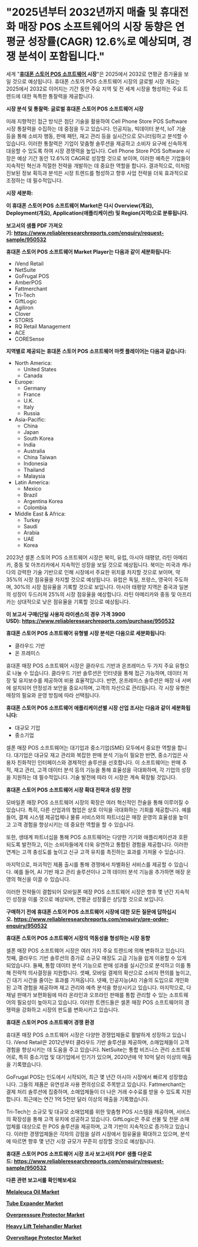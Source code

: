 <p><h1>"2025년부터 2032년까지 매출 및 휴대전화 매장 POS 소프트웨어의 시장 동향은 연평균 성장률(CAGR) 12.6%로 예상되며, 경쟁 분석이 포함됩니다."</h1></p><p>세계 "<strong><a href="https://www.reliableresearchreports.com/cell-phone-store-pos-software-r950532?utm_campaign=106&utm_medium=8&utm_source=Github&utm_content=ia&utm_term=12032025&utm_id=cell-phone-store-pos-software">휴대폰 스토어 POS 소프트웨어&nbsp;</a></strong><strong>시장</strong>"은 2025에서 2032로 연평균 증가율을 보일 것으로 예상됩니다. 휴대폰 스토어 POS 소프트웨어 시장의 글로벌 시장 개요는 2025에서 2032로 이어지는 기간 동안 주요 지역 및 전 세계 시장을 형성하는 주요 트렌드에 대한 독특한 통찰력을 제공합니다.</p>
<p><strong>시장 분석 및 통찰력: 글로벌 휴대폰 스토어 POS 소프트웨어 시장</strong></p>
<p><p>미래 지향적인 접근 방식은 첨단 기술을 활용하여 Cell Phone Store POS Software 시장 통찰력을 수집하는 데 중점을 두고 있습니다. 인공지능, 빅데이터 분석, IoT 기술 등을 통해 소비자 행동, 판매 패턴, 재고 관리 등을 실시간으로 모니터링하고 분석할 수 있습니다. 이러한 통찰력은 기업이 맞춤형 솔루션을 제공하고 소비자 요구에 신속하게 대응할 수 있도록 하여 시장 경쟁력을 높입니다. Cell Phone Store POS Software 시장은 예상 기간 동안 12.6%의 CAGR로 성장할 것으로 보이며, 이러한 예측은 기업들이 지속적인 혁신과 적절한 전략을 개발하는 데 중요한 역할을 합니다. 결과적으로, 이처럼 진보된 정보 획득과 분석은 시장 트렌드를 형성하고 향후 사업 전략을 더욱 효과적으로 조정하는 데 필수적입니다.</p><a href="%7CAUTHORITHY_DOMAIN_URL%7C?utm_campaign=106&utm_medium=8&utm_source=Github&utm_content=ia&utm_term=12032025&utm_id=cell-phone-store-pos-software"></a></p>
<p><strong>시장 세분화:</strong></p>
<p><strong>이 휴대폰 스토어 POS 소프트웨어 Market은 다시 Overview(개요), Deployment(개요), Application(애플리케이션) 및 Region(지역)으로 분류됩니다.</strong></p>
<p><strong>보고서의 샘플 PDF 가져오기:&nbsp;<a href="https://www.reliableresearchreports.com/enquiry/request-sample/950532?utm_campaign=106&utm_medium=8&utm_source=Github&utm_content=ia&utm_term=12032025&utm_id=cell-phone-store-pos-software">https://www.reliableresearchreports.com/enquiry/request-sample/950532</a></strong><strong></strong></p>
<p><strong>휴대폰 스토어 POS 소프트웨어 Market Player는 다음과 같이 세분화됩니다:</strong></p>
<p><ul><li>iVend Retail</li><li>NetSuite</li><li>GoFrugal POS</li><li>AmberPOS</li><li>Fattmerchant</li><li>Tri-Tech</li><li>GiftLogic</li><li>Agiliron</li><li>Clover</li><li>STORIS</li><li>RQ Retail Management</li><li>ACE</li><li>CORESense</li></ul></p>
<p><strong>지역별로 제공되는 휴대폰 스토어 POS 소프트웨어 마켓 플레이어는 다음과 같습니다:</strong></p>
<p><ul>
    <li>
        North America:
        <ul>
            <li>United States</li>
            <li>Canada</li>
        </ul>
    </li>
    <li>
        Europe:
        <ul>
            <li>Germany</li>
            <li>France</li>
            <li>U.K.</li>
            <li>Italy</li>
            <li>Russia</li>
        </ul>
    </li>
    <li>
        Asia-Pacific:
        <ul>
            <li>China</li>
            <li>Japan</li>
            <li>South Korea</li>
            <li>India</li>
            <li>Australia</li>
            <li>China Taiwan</li>
            <li>Indonesia</li>
            <li>Thailand</li>
            <li>Malaysia</li>
        </ul>
    </li>
    <li>
        Latin America:
        <ul>
            <li>Mexico</li>
            <li>Brazil</li>
            <li>Argentina Korea</li>
            <li>Colombia</li>
        </ul>
    </li>
    <li>
        Middle East & Africa:
        <ul>
            <li>Turkey</li>
            <li>Saudi</li>
            <li>Arabia</li>
            <li>UAE</li>
            <li>Korea</li>
        </ul>
    </li>
    </ul></p>
<p><p>2023년 셀폰 스토어 POS 소프트웨어 시장은 북미, 유럽, 아시아 태평양, 라틴 아메리카, 중동 및 아프리카에서 지속적인 성장을 보일 것으로 예상됩니다. 북미는 미국과 캐나다의 강력한 기술 기반으로 인해 시장에서 주요한 위치를 차지할 것으로 보이며, 약 35%의 시장 점유율을 차지할 것으로 예상됩니다. 유럽은 독일, 프랑스, 영국이 주도하며, 30%의 시장 점유율을 기록할 것으로 보입니다. 아시아 태평양 지역은 중국과 일본의 성장이 두드러져 25%의 시장 점유율을 예상합니다. 라틴 아메리카와 중동 및 아프리카는 상대적으로 낮은 점유율을 기록할 것으로 예상됩니다.</p></p>
<p><strong>이 보고서 구매(단일 사용자 라이센스의 경우 가격 3900 USD):&nbsp;<a href="https://www.reliableresearchreports.com/purchase/950532?utm_campaign=106&utm_medium=8&utm_source=Github&utm_content=ia&utm_term=12032025&utm_id=cell-phone-store-pos-software">https://www.reliableresearchreports.com/purchase/950532</a></strong></p>
<p><strong>휴대폰 스토어 POS 소프트웨어 유형별 시장 분석은 다음으로 세분화됩니다:</strong></p>
<p><ul><li>클라우드 기반</li><li>온 프레미스</li></ul></p>
<p><p>휴대폰 매장 POS 소프트웨어 시장은 클라우드 기반과 온프레미스 두 가지 주요 유형으로 나눌 수 있습니다. 클라우드 기반 솔루션은 인터넷을 통해 접근 가능하며, 데이터 저장 및 유지보수를 제공하여 비용 효율적입니다. 반면, 온프레미스 솔루션은 매장 내 서버에 설치되어 안정성과 보안을 중요시하며, 고객의 자산으로 관리됩니다. 각 시장 유형은 매장의 필요와 운영 방침에 따라 선택됩니다.</p></p>
<p><strong>휴대폰 스토어 POS 소프트웨어 애플리케이션별 시장 산업 조사는 다음과 같이 세분화됩니다:</strong></p>
<p><ul><li>대규모 기업</li><li>중소기업</li></ul></p>
<p><p>셀폰 매장 POS 소프트웨어는 대기업과 중소기업(SME) 모두에서 중요한 역할을 합니다. 대기업은 대규모 재고 관리와 복잡한 판매 분석 기능이 필요한 반면, 중소기업은 사용자 친화적인 인터페이스와 경제적인 솔루션을 선호합니다. 이 소프트웨어는 판매 추적, 재고 관리, 고객 데이터 분석 등의 기능을 통해 효율성을 극대화하며, 각 기업의 성장을 지원하는 데 필수적입니다. 기술 발전에 따라 이 시장은 계속 확장될 것입니다.</p></p>
<p><strong>휴대폰 스토어 POS 소프트웨어 시장 확대 전략과 성장 전망</strong></p>
<p><p>모바일폰 매장 POS 소프트웨어 시장의 확장은 여러 혁신적인 전술을 통해 이루어질 수 있습니다. 특히, 다른 산업과의 협업은 상호 이익을 극대화하는 기회를 제공합니다. 예를 들어, 결제 시스템 제공업체나 물류 서비스와의 파트너십은 매장 운영의 효율성을 높이고 고객 경험을 향상시키는 데 중요한 역할을 할 수 있습니다. </p><p>또한, 생태계 파트너십을 통해 POS 소프트웨어는 다양한 기기와 애플리케이션과 호환되도록 발전하고, 이는 소비자들에게 더욱 유연하고 통합된 경험을 제공합니다. 이러한 연계는 고객 충성도를 높이고 신규 고객 유치를 촉진하는 효과를 가져올 수 있습니다. </p><p>마지막으로, 파괴적인 제품 출시를 통해 경쟁에서 차별화된 서비스를 제공할 수 있습니다. 예를 들어, AI 기반 재고 관리 솔루션이나 고객 데이터 분석 기능을 추가하면 매장 운영의 혁신을 이끌 수 있습니다. </p><p>이러한 전략들이 결합되어 모바일폰 매장 POS 소프트웨어 시장은 향후 몇 년간 지속적인 성장을 이룰 것으로 예상되며, 연평균 성장률은 상당할 것으로 보입니다.</p></p>
<p><strong>구매하기 전에 휴대폰 스토어 POS 소프트웨어 시장에 대한 모든 질문에 답하십시오.&nbsp;<a href="https://www.reliableresearchreports.com/enquiry/pre-order-enquiry/950532?utm_campaign=106&utm_medium=8&utm_source=Github&utm_content=ia&utm_term=12032025&utm_id=cell-phone-store-pos-software">https://www.reliableresearchreports.com/enquiry/pre-order-enquiry/950532</a></strong><strong></strong></p>
<p><strong>휴대폰 스토어 POS 소프트웨어 시장의 역동성을 형성하는 시장 동향</strong></p>
<p><p>셀폰 매장 POS 소프트웨어 시장은 여러 가지 주요 트렌드에 의해 변화하고 있습니다. 첫째, 클라우드 기반 솔루션의 증가로 소규모 매장도 고급 기능을 쉽게 이용할 수 있게 되었습니다. 둘째, 통합 데이터 분석 기능으로 판매 성과를 실시간으로 분석하고 이를 통해 전략적 의사결정을 지원합니다. 셋째, 모바일 결제의 확산으로 소비자 편의를 높이고, 긴 대기 시간을 줄이는 효과를 가져옵니다. 넷째, 인공지능(AI) 기술의 도입으로 개인화된 고객 경험을 제공하며 재고 관리와 예측 분석을 향상시키고 있습니다. 마지막으로, 다채널 판매가 보편화됨에 따라 온라인과 오프라인 판매를 통합 관리할 수 있는 소프트웨어의 필요성이 높아지고 있습니다. 이러한 트렌드들은 셀폰 매장 POS 소프트웨어의 경쟁력을 강화하고 시장의 판도를 변화시키고 있습니다.</p></p>
<p><strong>휴대폰 스토어 POS 소프트웨어 경쟁 환경</strong></p>
<p><p>휴대폰 매장 POS 소프트웨어 시장은 다양한 경쟁업체들로 활발하게 성장하고 있습니다. iVend Retail은 2012년부터 클라우드 기반 솔루션을 제공하며, 소매업체들이 고객 경험을 향상시키는 데 도움을 주고 있습니다. NetSuite는 통합 비즈니스 관리 소프트웨어로, 특히 중소기업 및 대기업에서 인기가 있으며, 2020년에 약 10억 달러 이상의 매출을 기록했습니다.</p><p>GoFrugal POS는 인도에서 시작되어, 최근 몇 년간 아시아 시장에서 빠르게 성장했습니다. 그들의 제품은 유연성과 사용 편의성으로 주목받고 있습니다. Fattmerchant는 결제 처리 솔루션에 집중하며, 소매업체들이 더 나은 거래 수수료를 받을 수 있도록 지원합니다. 최근에는 연간 1억 5천만 달러 이상의 매출을 기록했습니다.</p><p>Tri-Tech는 소규모 및 대규모 소매업체를 위한 맞춤형 POS 시스템을 제공하며, 서비스의 확장성을 통해 고객 유치에 성공하고 있습니다. GiftLogic은 주로 선물 및 전문 소매업체를 대상으로 한 POS 솔루션을 제공하며, 고객 기반이 지속적으로 증가하고 있습니다. 이러한 경쟁업체들은 각자의 강점을 살려 시장에서 점유율을 확대하고 있으며, 분석에 따르면 향후 몇 년간 시장 규모가 꾸준히 성장할 것으로 예상됩니다.</p></p>
<p><strong>휴대폰 스토어 POS 소프트웨어 시장 조사 보고서의 PDF 샘플 다운로드:&nbsp;<a href="https://www.reliableresearchreports.com/enquiry/request-sample/950532?utm_campaign=106&utm_medium=8&utm_source=Github&utm_content=ia&utm_term=12032025&utm_id=cell-phone-store-pos-software">https://www.reliableresearchreports.com/enquiry/request-sample/950532</a></strong></p>
<p><strong></strong></p>
<p><strong></strong></p>
<p><strong></strong></p>
<p><strong></strong></p>
<p><strong>다른 관련 보고서를 확인해보세요</strong></p>
<p><strong><p><a href="https://github.com/brabolyrah3h/Market-Research-Report-List-1/blob/main/melaleuca-oil-market.md?utm_campaign=106&utm_medium=8&utm_source=Github&utm_content=ia&utm_term=12032025&utm_id=cell-phone-store-pos-software">Melaleuca Oil Market</a></p><p><a href="https://github.com/nicoytabiz7/Market-Research-Report-List-1/blob/main/tube-expander-market.md?utm_campaign=106&utm_medium=8&utm_source=Github&utm_content=ia&utm_term=12032025&utm_id=cell-phone-store-pos-software">Tube Expander Market</a></p><p><a href="https://github.com/avirsuckra/Market-Research-Report-List-1/blob/main/overpressure-protector-market.md?utm_campaign=106&utm_medium=8&utm_source=Github&utm_content=ia&utm_term=12032025&utm_id=cell-phone-store-pos-software">Overpressure Protector Market</a></p><p><a href="https://github.com/farjonazemi7/Market-Research-Report-List-1/blob/main/heavy-lift-telehandler-market.md?utm_campaign=106&utm_medium=8&utm_source=Github&utm_content=ia&utm_term=12032025&utm_id=cell-phone-store-pos-software">Heavy Lift Telehandler Market</a></p><p><a href="https://github.com/sekohlorik/Market-Research-Report-List-1/blob/main/overvoltage-protector-market.md?utm_campaign=106&utm_medium=8&utm_source=Github&utm_content=ia&utm_term=12032025&utm_id=cell-phone-store-pos-software">Overvoltage Protector Market</a></p></strong></p>